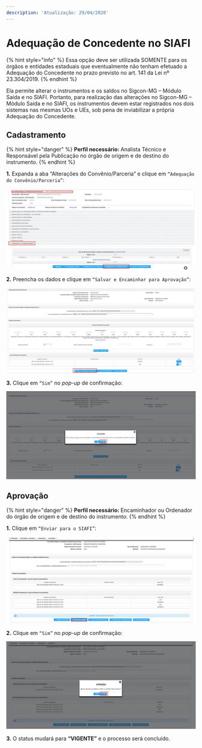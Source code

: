 ```yaml
---
description: 'Atualização: 29/04/2020'
---
```


# Adequação de Concedente no SIAFI

{% hint style="info" %}
Essa opção deve ser utilizada SOMENTE para os órgãos e entidades estaduais que eventualmente não tenham efetuado a Adequação do Concedente no prazo previsto no art. 141 da Lei nº 23.304/2019.
{% endhint %}

Ela permite alterar o instrumentos e os saldos no Sigcon-MG – Módulo Saída e no SIAFI. Portanto, para realização das alterações no Sigcon-MG – Módulo Saída e no SIAFI, os instrumentos devem estar registrados nos dois sistemas nas mesmas UOs e UEs, sob pena de inviabilizar a própria Adequação do Concedente.

## Cadastramento

{% hint style="danger" %}
**Perfil necessário:** Analista Técnico e Responsável pela Publicação no órgão de origem e de destino do instrumento.
{% endhint %}

**1.** Expanda a aba “Alterações do Convênio/Parceria” e clique em `“Adequação do Convênio/Parceria”`:

![](<../../../../.gitbook/assets/image (14) (2).png>)

**2.** Preencha os dados e clique em `“Salvar e Encaminhar para Aprovação”`:

![](<../../../../.gitbook/assets/image (151).png>)

**3.** Clique em `“Sim”` no _pop-up_ de confirmação:

![](<../../../../.gitbook/assets/image (116).png>)

## Aprovação

{% hint style="danger" %}
**Perfil necessário:** Encaminhador ou Ordenador do órgão de origem e de destino do instrumento.
{% endhint %}

**1.** Clique em `“Enviar para o SIAFI”`:

![](<../../../../.gitbook/assets/image (109) (1).png>)

**2.** Clique em `“Sim”` no _pop-up_ de confirmação:

![](<../../../../.gitbook/assets/image (67).png>)

**3.** O status mudará para **“VIGENTE”** e o processo será concluído.
